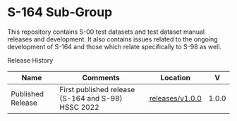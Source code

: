 # S-164 Sub-Group

This repository contains S-00 test datasets and test dataset manual releases and development. It also contains issues related to the ongoing development of S-164 and those which relate specifically to S-98 as well.

Release History

| Name              | Comments                                    | Location                                                                                 |  V  |
|----------------------|--------------------------------------------|------------------------------------------------------------------------------------------|:---:|
| Published Release     | First published release (S-164 and S-98) HSSC 2022 |                                       [releases/v1.0.0](/releases/tag/v1.0.0) | 1.0.0 |
